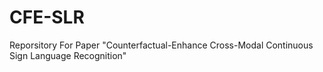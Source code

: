 # CFE-SLR
Reporsitory For Paper "Counterfactual-Enhance Cross-Modal Continuous Sign Language Recognition"
